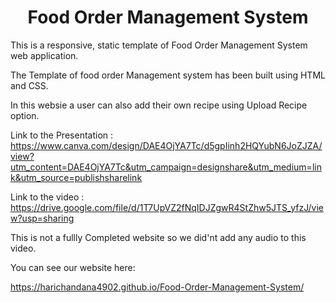 <h1 align="center">Food Order Management System</h1>

This is a responsive, static template of Food Order Management System web application.

The Template of food order Management system has been built using HTML and CSS.

In this websie a user can also add their own recipe using Upload Recipe option.

Link to the Presentation :
https://www.canva.com/design/DAE4OjYA7Tc/d5gpIinh2HQYubN6JoZJZA/view?utm_content=DAE4OjYA7Tc&utm_campaign=designshare&utm_medium=link&utm_source=publishsharelink

Link to the video :
https://drive.google.com/file/d/1T7UpVZ2fNqIDJZgwR4StZhw5JTS_yfzJ/view?usp=sharing 

This is not a fullly Completed website so we did'nt add any audio to this video. 

You can see our website here:

https://harichandana4902.github.io/Food-Order-Management-System/
